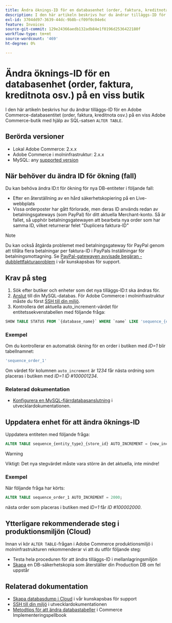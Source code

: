 ```yaml
---
title: Ändra öknings-ID för en databasenhet (order, faktura, kreditnota osv.) på en viss butik
description: I den här artikeln beskrivs hur du ändrar tilläggs-ID för en Adobe Commerce-databasentitet (order, faktura, kreditnota osv.) på en viss Adobe Commerce-butik med SQL-satsen "ALTER TABLE".
exl-id: 3704dd97-3639-44dc-9b8b-cf09f0c04e6c
feature: Invoices
source-git-commit: 129e24366aedb132adb84e1f0196d2536422180f
workflow-type: tm+mt
source-wordcount: '469'
ht-degree: 0%

---
```


# Ändra öknings-ID för en databasenhet (order, faktura, kreditnota osv.) på en viss butik

I den här artikeln beskrivs hur du ändrar tilläggs-ID för en Adobe Commerce-databasentitet (order, faktura, kreditnota osv.) på en viss Adobe Commerce-butik med hjälp av SQL-satsen `ALTER TABLE`.

## Berörda versioner

* Lokal Adobe Commerce: 2.x.x
* Adobe Commerce i molninfrastruktur: 2.x.x
* MySQL: any [supported version](https://experienceleague.adobe.com/en/docs/commerce-operations/installation-guide/system-requirements)

## När behöver du ändra ID för ökning (fall)

Du kan behöva ändra ID:t för ökning för nya DB-entiteter i följande fall:

* Efter en återställning av en hård säkerhetskopiering på en Live-webbplats
* Vissa orderposter har gått förlorade, men deras ID används redan av betalningsgateways (som PayPal) för ditt aktuella Merchant-konto. Så är fallet, så upphör betalningsgatewayen att bearbeta nya order som har samma ID, vilket returnerar felet &quot;Duplicera faktura-ID&quot;

>[!NOTE]
>
>Du kan också åtgärda problemet med betalningsgateway för PayPal genom att tillåta flera betalningar per faktura-ID i PayPals Inställningar för betalningsmottagning. Se [PayPal-gatewayen avvisade begäran - dubblettfakturaproblem](https://experienceleague.adobe.com/en/docs/experience-cloud-kcs/kbarticles/ka-26838) i vår kunskapsbas för support.

## Krav på steg

1. Sök efter butiker och enheter som det nya tilläggs-ID:t ska ändras för.
1. [Anslut](https://experienceleague.adobe.com/en/docs/commerce-operations/installation-guide/prerequisites/database-server/mysql-remote) till din MySQL-databas. För Adobe Commerce i molninfrastruktur måste du först [SSH till din miljö](https://experienceleague.adobe.com/docs/commerce-cloud-service/user-guide/develop/secure-connections.html).
1. Kontrollera det aktuella auto\_increment-värdet för entitetssekvenstabellen med följande fråga:

```sql
SHOW TABLE STATUS FROM `{database_name}` WHERE `name` LIKE 'sequence_{entity_type}_{store_id}';
```

### Exempel

Om du kontrollerar en automatisk ökning för en order i butiken med *ID=1* blir tabellnamnet:

```sql
'sequence_order_1'
```

Om värdet för kolumnen `auto_increment` är *1234* får nästa ordning som placeras i butiken med *ID=1* *ID \#100001234*.

### Relaterad dokumentation

* [Konfigurera en MySQL-fjärrdatabasanslutning](https://experienceleague.adobe.com/en/docs/commerce-operations/installation-guide/prerequisites/database-server/mysql-remote) i utvecklardokumentationen.

## Uppdatera enhet för att ändra öknings-ID

Uppdatera entiteten med följande fråga:

```sql
ALTER TABLE sequence_{entity_type}_{store_id} AUTO_INCREMENT = {new_increment_value};
```

>[!WARNING]
>
>Viktigt: Det nya stegvärdet måste vara större än det aktuella, inte mindre!

### Exempel

När följande fråga har körts:

```sql
ALTER TABLE sequence_order_1 AUTO_INCREMENT = 2000;
```

nästa order som placeras i butiken med *ID=1* får *ID \#100002000*.

## Ytterligare rekommenderade steg i produktionsmiljön (Cloud)

Innan vi kör `ALTER TABLE`-frågan i Adobe Commerce produktionsmiljö i molninfrastrukturen rekommenderar vi att du utför följande steg:

* Testa hela proceduren för att ändra tilläggs-ID i mellanlagringsmiljön
* [Skapa](/help/how-to/general/create-database-dump-on-cloud.md) en DB-säkerhetskopia som återställer din Production DB om fel uppstår

## Relaterad dokumentation

* [Skapa databasdump i Cloud](/help/how-to/general/create-database-dump-on-cloud.md) i vår kunskapsbas för support
* [SSH till din miljö](https://experienceleague.adobe.com/docs/commerce-cloud-service/user-guide/develop/secure-connections.html) i utvecklardokumentationen
* [Metodtips för att ändra databastabeller](https://experienceleague.adobe.com/en/docs/commerce-operations/implementation-playbook/best-practices/development/modifying-core-and-third-party-tables#why-adobe-recommends-avoiding-modifications) i Commerce Implementeringspellbook
